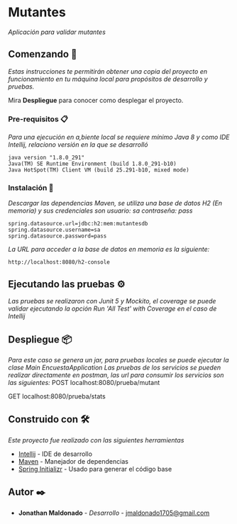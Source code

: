 # Mutantes

_Aplicación para validar mutantes_

## Comenzando 🚀

_Estas instrucciones te permitirán obtener una copia del proyecto en funcionamiento en tu máquina local para propósitos de desarrollo y pruebas._

Mira **Despliegue** para conocer como desplegar el proyecto.


### Pre-requisitos 📋

_Para una ejecución en a,biente local se requiere mínimo Java 8 y como IDE Intellij, relaciono versión en la que se desarrolló_

```
java version "1.8.0_291"
Java(TM) SE Runtime Environment (build 1.8.0_291-b10)
Java HotSpot(TM) Client VM (build 25.291-b10, mixed mode)
```

### Instalación 🔧

_Descargar las dependencias Maven, se utiliza una base de datos H2 (En memoria) y sus credenciales son usuario: sa  contraseña: pass_

```
spring.datasource.url=jdbc:h2:mem:mutantesdb
spring.datasource.username=sa
spring.datasource.password=pass
```

_La URL para acceder a la base de datos en memoria es la siguiente:_

```
http://localhost:8080/h2-console
```


## Ejecutando las pruebas ⚙️

_Las pruebas se realizaron con Junit 5 y Mockito, el coverage se puede validar ejecutando la opción Run 'All Test' with Coverage en el caso de Intellij_


## Despliegue 📦

_Para este caso se genera un jar, para pruebas locales se puede ejecutar la clase Main EncuestaApplication_
_Las pruebas de los servicios se pueden realizar directamente en postman, las url para consumir los servicios son las siguientes:_
POST
localhost:8080/prueba/mutant

GET
localhost:8080/prueba/stats

## Construido con 🛠️

_Este proyecto fue realizado con las siguientes herramientas_

* [Intellij](https://www.jetbrains.com/es-es/idea/download/) - IDE de desarrollo
* [Maven](https://maven.apache.org/) - Manejador de dependencias
* [Spring Initializr](https://start.spring.io/) - Usado para generar el código base

## Autor ✒️

* **Jonathan Maldonado** - *Desarrollo* - [jmaldonado1705@gmail.com](mailto:jmaldonado1705@gmail.com)
